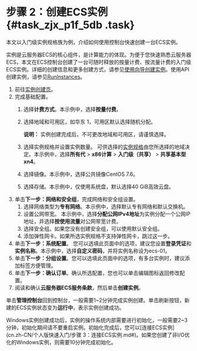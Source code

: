 # 步骤 2：创建ECS实例 {#task_zjx_p1f_5db .task}

本文以入门级实例规格族为例，介绍如何使用控制台快速创建一台ECS实例。

实例是云服务器ECS的核心组件，是计算能力的体现。为便于您快速熟悉云服务器ECS，本文在ECS控制台创建了一台可随时释放的按量计费、按流量计费的入门级ECS实例。详细的创建信息和更多创建方式，请参见[使用向导创建实例](../../../../cn.zh-CN/实例/创建实例/使用向导创建实例.md#)。使用API创建实例，请参见[RunInstances](../../../../cn.zh-CN/API参考/实例/RunInstances.md#)。

1.  前往[实例创建页](https://ecs-buy.aliyun.com/wizard/#/prepay/cn-beijing)。
2.  完成基础配置。 
    1.  选择**计费方式**。本示例中，选择**按量付费**。
    2.  选择地域和可用区，如华东 1，可用区默认选择随机分配。 

        **说明：** 实例创建完成后，不可更改地域和可用区，请谨慎选择。

    3.  选择实例规格并设置实例数量。 可供选择的[实例规格](../../../../cn.zh-CN/实例/实例规格族.md#)由您所选择的地域决定。本示例中，选择**所有代** \> **x86计算** \> **入门级（共享）** \> **共享基本型xn4**。
    4.  选择镜像。本示例中，选择公共镜像CentOS 7.6。
    5.  选择存储。本示例中，仅使用系统盘，默认选择40 GiB高效云盘。
3.  单击**下一步：网络和安全组**，完成网络和安全组设置。 
    1.  选择网络类型为**专有网络**。本示例中，选择默认专有网络和默认交换机。
    2.  设置公网带宽。 本示例中，选择**分配公网IPv4地址**为实例分配一个公网IP地址，并选择**按使用流量**对公网带宽计费。
    3.  选择安全组。如果您没有创建安全组，可以使用默认安全组。
    4.  添加弹性网卡。如果所选实例规格不支持弹性网卡，跳过这一步。
4.  单击**下一步：系统配置**。 您可以选填此页面中的选项，建议您设置**登录凭证**和**实例名称**。本示例中，选择**自定义密码**，并将实例名称设为ecs-01。
5.  单击**下一步：分组设置**。您可以选填此页面中的选项，有多台实例时，建议添加标签方便管理。
6.  单击**下一步：确认订单**。确认所选配置，您也可以单击编辑图标返回修改配置。
7.  阅读和确认**云服务器ECS服务条款**，然后单击**创建实例**。

单击**管理控制台**回到控制台，一般需要1~2分钟完成实例创建。单击刷新按钮，新建的ECS实例状态变为**运行中**，表示实例创建成功。

Windows实例创建成功后，实例的操作系统内部需要进行初始化，一般需要2~3分钟，初始化期间请不要重启实例。初始化完成后，您可以[连接ECS实例](cn.zh-CN/个人版快速入门/步骤 3：连接ECS实例.md#)。如果您创建了非I/O优化的Windows实例，则需要10分钟完成初始化。

